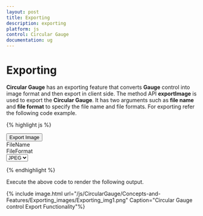 ```yaml
---
layout: post
title: Exporting
description: exporting
platform: js
control: Circular Gauge
documentation: ug
---
```


# Exporting

**Circular Gauge** has an exporting feature that converts **Gauge** control into image format and then export in client side. The method API **exportImage** is used to export the **Circular Gauge**. It has two arguments such as **file name** and **file format** to specify the file name and file formats. For exporting refer the following code example.

{% highlight js %}

<input type="submit" value="Export Image" id="btnExportImage" />
<div id=" circulargauge ">     </div>
<div id="txtFileName"> FileName </div>
<div id="ddlFileType"> FileFormat </div>
<select id="ddlFileType">
<option value="JPEG">JPEG</option>
<option value="PNG">PNG</option>
</select>

<script type="text/javascript">
$(function () {
$("#circulargauge").ejCircularGauge();
$("#btnExportImage").ejButton({ width: "100px", click: "buttonclickevent", });
});
function buttonclickevent() {
var FileName = $("#txtFileName").val();
var FileFormat = $("#ddlFileType").val();
$("#circulargauge").ejCircularGauge("exportImage", FileName, FileFormat);
}
</script>


{% endhighlight %}


Execute the above code to render the following output.

{% include image.html url="/js/CircularGauge/Concepts-and-Features/Exporting_images/Exporting_img1.png" Caption="Circular Gauge control Export Functionality"%}

